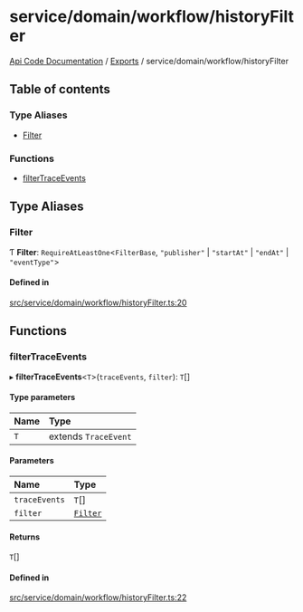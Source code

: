 # service/domain/workflow/historyFilter
 
[Api Code Documentation](../README.md) / [Exports](../modules.md) / service/domain/workflow/historyFilter

## Table of contents

### Type Aliases

- [Filter](service_domain_workflow_historyFilter.md#filter)

### Functions

- [filterTraceEvents](service_domain_workflow_historyFilter.md#filtertraceevents)

## Type Aliases

### Filter

Ƭ **Filter**: `RequireAtLeastOne`<`FilterBase`, ``"publisher"`` \| ``"startAt"`` \| ``"endAt"`` \| ``"eventType"``\>

#### Defined in

[src/service/domain/workflow/historyFilter.ts:20](https://github.com/openkfw/TruBudget/blob/0804644/api/src/service/domain/workflow/historyFilter.ts#L20)

## Functions

### filterTraceEvents

▸ **filterTraceEvents**<`T`\>(`traceEvents`, `filter`): `T`[]

#### Type parameters

| Name | Type |
| :------ | :------ |
| `T` | extends `TraceEvent` |

#### Parameters

| Name | Type |
| :------ | :------ |
| `traceEvents` | `T`[] |
| `filter` | [`Filter`](service_domain_workflow_historyFilter.md#filter) |

#### Returns

`T`[]

#### Defined in

[src/service/domain/workflow/historyFilter.ts:22](https://github.com/openkfw/TruBudget/blob/0804644/api/src/service/domain/workflow/historyFilter.ts#L22)
